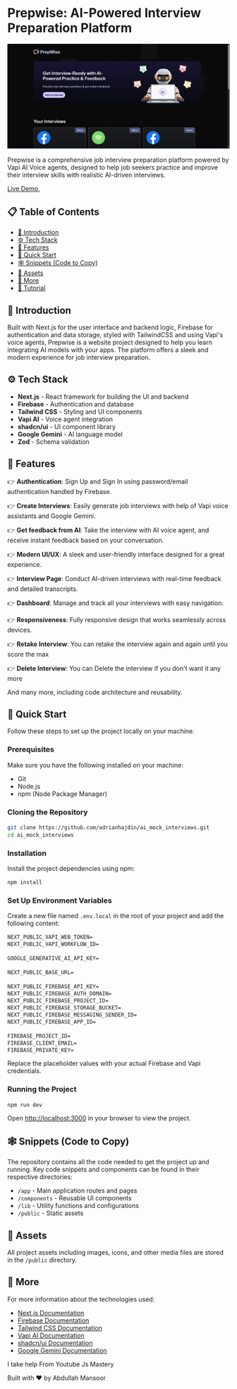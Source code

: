 # Prepwise: AI-Powered Interview Preparation Platform

![Banner](image.png)

Prepwise is a comprehensive job interview preparation platform powered by Vapi AI Voice agents, designed to help job seekers practice and improve their interview skills with realistic AI-driven interviews.

[Live Demo](https://ai-mock-interview-meh6ego9g-abdullah-608s-projects.vercel.app/),

## 📋 Table of Contents
- [🤖 Introduction](#-introduction)
- [⚙️ Tech Stack](#️-tech-stack)
- [🔋 Features](#-features)
- [🤸 Quick Start](#-quick-start)
- [🕸️ Snippets (Code to Copy)](#️-snippets-code-to-copy)
- [🔗 Assets](#-assets)
- [🚀 More](#-more)
- [🚨 Tutorial](#-tutorial)

## 🤖 Introduction

Built with Next.js for the user interface and backend logic, Firebase for authentication and data storage, styled with TailwindCSS and using Vapi's voice agents, Prepwise is a website project designed to help you learn integrating AI models with your apps. The platform offers a sleek and modern experience for job interview preparation.


## ⚙️ Tech Stack

- **Next.js** - React framework for building the UI and backend
- **Firebase** - Authentication and database
- **Tailwind CSS** - Styling and UI components
- **Vapi AI** - Voice agent integration
- **shadcn/ui** - UI component library
- **Google Gemini** - AI language model
- **Zod** - Schema validation

## 🔋 Features

👉 **Authentication**: Sign Up and Sign In using password/email authentication handled by Firebase.

👉 **Create Interviews**: Easily generate job interviews with help of Vapi voice assistants and Google Gemini.

👉 **Get feedback from AI**: Take the interview with AI voice agent, and receive instant feedback based on your conversation.

👉 **Modern UI/UX**: A sleek and user-friendly interface designed for a great experience.

👉 **Interview Page**: Conduct AI-driven interviews with real-time feedback and detailed transcripts.

👉 **Dashboard**: Manage and track all your interviews with easy navigation.

👉 **Responsiveness**: Fully responsive design that works seamlessly across devices.

👉 **Retake Interview**: You can retake the interview again and again until you score the max

👉 **Delete Interview**: You can Delete the interview if you don't want  it any more 



And many more, including code architecture and reusability.

## 🤸 Quick Start

Follow these steps to set up the project locally on your machine.

### Prerequisites

Make sure you have the following installed on your machine:

- Git
- Node.js
- npm (Node Package Manager)

### Cloning the Repository

```bash
git clone https://github.com/adrianhajdin/ai_mock_interviews.git
cd ai_mock_interviews
```

### Installation

Install the project dependencies using npm:

```bash
npm install
```

### Set Up Environment Variables

Create a new file named `.env.local` in the root of your project and add the following content:

```
NEXT_PUBLIC_VAPI_WEB_TOKEN=
NEXT_PUBLIC_VAPI_WORKFLOW_ID=

GOOGLE_GENERATIVE_AI_API_KEY=

NEXT_PUBLIC_BASE_URL=

NEXT_PUBLIC_FIREBASE_API_KEY=
NEXT_PUBLIC_FIREBASE_AUTH_DOMAIN=
NEXT_PUBLIC_FIREBASE_PROJECT_ID=
NEXT_PUBLIC_FIREBASE_STORAGE_BUCKET=
NEXT_PUBLIC_FIREBASE_MESSAGING_SENDER_ID=
NEXT_PUBLIC_FIREBASE_APP_ID=

FIREBASE_PROJECT_ID=
FIREBASE_CLIENT_EMAIL=
FIREBASE_PRIVATE_KEY=
```

Replace the placeholder values with your actual Firebase and Vapi credentials.

### Running the Project

```bash
npm run dev
```

Open [http://localhost:3000](http://localhost:3000) in your browser to view the project.

## 🕸️ Snippets (Code to Copy)

The repository contains all the code needed to get the project up and running. Key code snippets and components can be found in their respective directories:

- `/app` - Main application routes and pages
- `/components` - Reusable UI components
- `/lib` - Utility functions and configurations
- `/public` - Static assets

## 🔗 Assets

All project assets including images, icons, and other media files are stored in the `/public` directory.

## 🚀 More

For more information about the technologies used:

- [Next.js Documentation](https://nextjs.org/docs)
- [Firebase Documentation](https://firebase.google.com/docs)
- [Tailwind CSS Documentation](https://tailwindcss.com/docs)
- [Vapi AI Documentation](https://docs.vapi.ai/)
- [shadcn/ui Documentation](https://ui.shadcn.com/)
- [Google Gemini Documentation](https://ai.google.dev/docs)


I take help From Youtube Js Mastery 

Built with ❤️ by Abdullah Mansoor